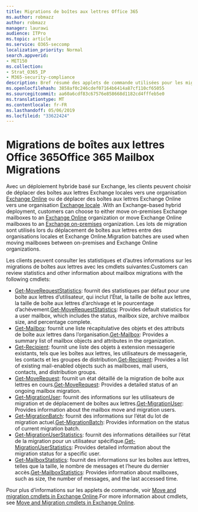 ```yaml
---
title: Migrations de boîtes aux lettres Office 365
ms.author: robmazz
author: robmazz
manager: laurawi
audience: ITPro
ms.topic: article
ms.service: O365-seccomp
localization_priority: Normal
search.appverid:
- MET150
ms.collection:
- Strat_O365_IP
- M365-security-compliance
description: Bref résumé des applets de commande utilisées pour les migrations de boîtes aux lettres Office 365.
ms.openlocfilehash: 3858af0c246cdef07164b6414a87cf110cf65055
ms.sourcegitcommit: aa60a6cdf83c67576e858668d1182cd4fffeb5e0
ms.translationtype: MT
ms.contentlocale: fr-FR
ms.lasthandoff: 05/06/2019
ms.locfileid: "33622424"
---
```

# <a name="office-365-mailbox-migrations"></a><span data-ttu-id="3e368-103">Migrations de boîtes aux lettres Office 365</span><span class="sxs-lookup"><span data-stu-id="3e368-103">Office 365 Mailbox Migrations</span></span>
<span data-ttu-id="3e368-104">Avec un déploiement hybride basé sur Exchange, les clients peuvent choisir de déplacer des boîtes aux lettres Exchange locales vers une organisation [Exchange Online](https://docs.microsoft.com/Exchange/exchange-online) ou de déplacer des boîtes aux lettres Exchange Online vers une organisation [Exchange locale](https://docs.microsoft.com/Exchange/exchange-server) .</span><span class="sxs-lookup"><span data-stu-id="3e368-104">With an Exchange-based hybrid deployment, customers can choose to either move on-premises Exchange mailboxes to an [Exchange Online](https://docs.microsoft.com/Exchange/exchange-online) organization or move Exchange Online mailboxes to an [Exchange on-premises](https://docs.microsoft.com/Exchange/exchange-server) organization.</span></span> <span data-ttu-id="3e368-105">Les lots de migration sont utilisés lors du déplacement de boîtes aux lettres entre des organisations locales et Exchange Online.</span><span class="sxs-lookup"><span data-stu-id="3e368-105">Migration batches are used when moving mailboxes between on-premises and Exchange Online organizations.</span></span>

<span data-ttu-id="3e368-106">Les clients peuvent consulter les statistiques et d’autres informations sur les migrations de boîtes aux lettres avec les cmdlets suivantes:</span><span class="sxs-lookup"><span data-stu-id="3e368-106">Customers can review statistics and other information about mailbox migrations with the following cmdlets:</span></span>

- <span data-ttu-id="3e368-107">[Get-MoveRequestStatistics](https://docs.microsoft.com/powershell/module/exchange/move-and-migration/Get-MoveRequestStatistics?view=exchange-ps): fournit des statistiques par défaut pour une boîte aux lettres d’utilisateur, qui inclut l’État, la taille de boîte aux lettres, la taille de boîte aux lettres d’archivage et le pourcentage d’achèvement.</span><span class="sxs-lookup"><span data-stu-id="3e368-107">[Get-MoveRequestStatistics](https://docs.microsoft.com/powershell/module/exchange/move-and-migration/Get-MoveRequestStatistics?view=exchange-ps): Provides default statistics for a user mailbox, which includes the status, mailbox size, archive mailbox size, and percentage complete.</span></span>
- <span data-ttu-id="3e368-108">[Get-Mailbox](https://docs.microsoft.com/powershell/module/exchange/mailboxes/Get-Mailbox?view=exchange-ps
): fournit une liste récapitulative des objets et des attributs de boîte aux lettres dans l’organisation.</span><span class="sxs-lookup"><span data-stu-id="3e368-108">[Get-Mailbox](https://docs.microsoft.com/powershell/module/exchange/mailboxes/Get-Mailbox?view=exchange-ps
): Provides a summary list of mailbox objects and attributes in the organization.</span></span>
- <span data-ttu-id="3e368-109">[Get-Recipient](https://docs.microsoft.com/powershell/module/exchange/users-and-groups/Get-Recipient?view=exchange-ps): fournit une liste des objets à extension messagerie existants, tels que les boîtes aux lettres, les utilisateurs de messagerie, les contacts et les groupes de distribution.</span><span class="sxs-lookup"><span data-stu-id="3e368-109">[Get-Recipient](https://docs.microsoft.com/powershell/module/exchange/users-and-groups/Get-Recipient?view=exchange-ps): Provides a list of existing mail-enabled objects such as mailboxes, mail users, contacts, and distribution groups.</span></span>
- <span data-ttu-id="3e368-110">[Get-MoveRequest](https://docs.microsoft.com/powershell/module/exchange/move-and-migration/Get-MoveRequest?view=exchange-ps): fournit un état détaillé de la migration de boîte aux lettres en cours.</span><span class="sxs-lookup"><span data-stu-id="3e368-110">[Get-MoveRequest](https://docs.microsoft.com/powershell/module/exchange/move-and-migration/Get-MoveRequest?view=exchange-ps): Provides a detailed status of an ongoing mailbox migration.</span></span>
- <span data-ttu-id="3e368-111">[Get-MigrationUser](https://docs.microsoft.com/powershell/module/exchange/move-and-migration/Get-MigrationUser?view=exchange-ps): fournit des informations sur les utilisateurs de migration et de déplacement de boîtes aux lettres.</span><span class="sxs-lookup"><span data-stu-id="3e368-111">[Get-MigrationUser](https://docs.microsoft.com/powershell/module/exchange/move-and-migration/Get-MigrationUser?view=exchange-ps): Provides information about the mailbox move and migration users.</span></span>
- <span data-ttu-id="3e368-112">[Get-MigrationBatch](https://docs.microsoft.com/powershell/module/exchange/move-and-migration/Get-MigrationBatch?view=exchange-ps): fournit des informations sur l’état du lot de migration actuel.</span><span class="sxs-lookup"><span data-stu-id="3e368-112">[Get-MigrationBatch](https://docs.microsoft.com/powershell/module/exchange/move-and-migration/Get-MigrationBatch?view=exchange-ps): Provides information on the status of current migration batch.</span></span>
- <span data-ttu-id="3e368-113">[Get-MigrationUserStatistics](https://docs.microsoft.com/powershell/module/exchange/move-and-migration/Get-MigrationUserStatistics?view=exchange-ps): fournit des informations détaillées sur l’état de la migration pour un utilisateur spécifique.</span><span class="sxs-lookup"><span data-stu-id="3e368-113">[Get-MigrationUserStatistics](https://docs.microsoft.com/powershell/module/exchange/move-and-migration/Get-MigrationUserStatistics?view=exchange-ps): Provides detailed information about the migration status for a specific user.</span></span>
- <span data-ttu-id="3e368-114">[Get-MailboxStatistics](https://docs.microsoft.com/powershell/module/exchange/mailboxes/Get-MailboxStatistics?view=exchange-ps): fournit des informations sur les boîtes aux lettres, telles que la taille, le nombre de messages et l’heure du dernier accès.</span><span class="sxs-lookup"><span data-stu-id="3e368-114">[Get-MailboxStatistics](https://docs.microsoft.com/powershell/module/exchange/mailboxes/Get-MailboxStatistics?view=exchange-ps): Provides information about mailboxes, such as size, the number of messages, and the last accessed time.</span></span>

<span data-ttu-id="3e368-115">Pour plus d’informations sur les applets de commande, voir [Move and migration cmdlets in Exchange Online](https://docs.microsoft.com/powershell/exchange/exchange-online/exchange-online-powershell?view=exchange-ps).</span><span class="sxs-lookup"><span data-stu-id="3e368-115">For more information about cmdlets, see [Move and Migration cmdlets in Exchange Online](https://docs.microsoft.com/powershell/exchange/exchange-online/exchange-online-powershell?view=exchange-ps).</span></span>
